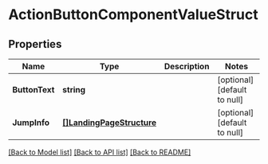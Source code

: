 # ActionButtonComponentValueStruct

## Properties
Name | Type | Description | Notes
------------ | ------------- | ------------- | -------------
**ButtonText** | **string** |  | [optional] [default to null]
**JumpInfo** | [**[]LandingPageStructure**](landing_page_structure.md) |  | [optional] [default to null]

[[Back to Model list]](../README.md#documentation-for-models) [[Back to API list]](../README.md#documentation-for-api-endpoints) [[Back to README]](../README.md)


